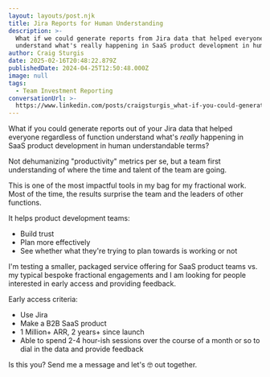 ```yaml
---
layout: layouts/post.njk
title: Jira Reports for Human Understanding
description: >-
  What if we could generate reports from Jira data that helped everyone
  understand what's really happening in SaaS product development in human terms?
author: Craig Sturgis
date: 2025-02-16T20:48:22.879Z
publishedDate: 2024-04-25T12:50:48.000Z
image: null
tags:
  - Team Investment Reporting
conversationUrl: >-
  https://www.linkedin.com/posts/craigsturgis_what-if-you-could-generate-reports-out-of-activity-7189304858074652672-SYre/
---
```


What if you could generate reports out of your Jira data that helped everyone regardless of function understand what's _really_ happening in SaaS product development in human understandable terms?

Not dehumanizing "productivity" metrics per se, but a team first understanding of where the time and talent of the team are going.

This is one of the most impactful tools in my bag for my fractional work. Most of the time, the results surprise the team and the leaders of other functions.

It helps product development teams:

- Build trust
- Plan more effectively
- See whether what they're trying to plan towards is working or not

I'm testing a smaller, packaged service offering for SaaS product teams vs. my typical bespoke fractional engagements and I am looking for people interested in early access and providing feedback.

Early access criteria:

- Use Jira
- Make a B2B SaaS product
- 1 Million+ ARR, 2 years+ since launch
- Able to spend 2-4 hour-ish sessions over the course of a month or so to dial in the data and provide feedback

Is this you? Send me a message and let's 🤓 out together.
